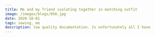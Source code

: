```yaml
---
title: Me and my friend isolating together in matching outfit
image: /images/blogs/056.jpg
date: 2020-10-01
tags: sewing, me
description: low quality documentation. Is unfortunately all I have
---
```

